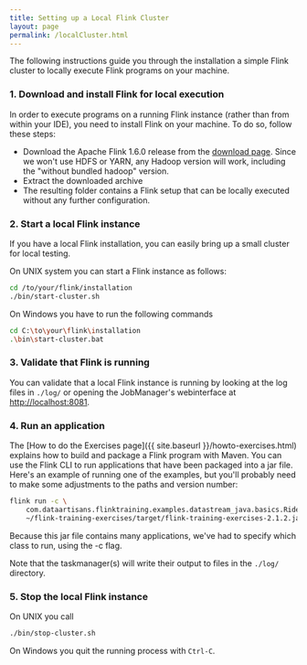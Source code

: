 ```yaml
---
title: Setting up a Local Flink Cluster
layout: page
permalink: /localCluster.html
---
```


The following instructions guide you through the installation a simple Flink cluster to locally execute Flink programs on your machine.

### 1. Download and install Flink for local execution

In order to execute programs on a running Flink instance (rather than from within your IDE), you need to install Flink on your machine. To do so, follow these steps:

- Download the Apache Flink 1.6.0 release from the [download page](http://flink.apache.org/downloads.html). Since we won't use HDFS or YARN, any Hadoop version will work, including the "without bundled hadoop" version.
- Extract the downloaded archive
- The resulting folder contains a Flink setup that can be locally executed without any further configuration.

### 2. Start a local Flink instance

If you have a local Flink installation, you can easily bring up a small cluster for local testing.

On UNIX system you can start a Flink instance as follows:

~~~bash
cd /to/your/flink/installation
./bin/start-cluster.sh
~~~

On Windows you have to run the following commands

~~~bash
cd C:\to\your\flink\installation
.\bin\start-cluster.bat
~~~

### 3. Validate that Flink is running

You can validate that a local Flink instance is running by looking at the log files in `./log/` or opening the JobManager's webinterface at [http://localhost:8081](http://localhost:8081).

### 4. Run an application

The [How to do the Exercises page]({{ site.baseurl }}/howto-exercises.html) explains how to build and package a Flink program with Maven. You can use the Flink CLI to run applications that have been packaged into a jar file. Here's an example of running one of the examples, but you'll probably need to make some adjustments to the paths and version number:

~~~bash
flink run -c \  
    com.dataartisans.flinktraining.examples.datastream_java.basics.RideCount \
    ~/flink-training-exercises/target/flink-training-exercises-2.1.2.jar
~~~

Because this jar file contains many applications, we've had to specify which class to run, using the -c flag.

Note that the taskmanager(s) will write their output to files in the `./log/` directory.

### 5. Stop the local Flink instance

On UNIX you call

~~~bash
./bin/stop-cluster.sh
~~~

On Windows you quit the running process with `Ctrl-C`.
